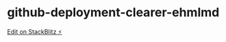 # github-deployment-clearer-ehmlmd

[Edit on StackBlitz ⚡️](https://stackblitz.com/edit/github-deployment-clearer-ehmlmd)